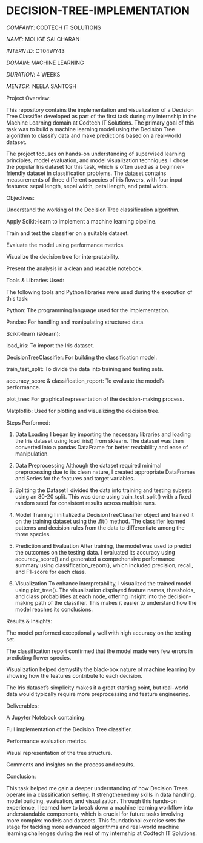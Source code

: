 # DECISION-TREE-IMPLEMENTATION

*COMPANY*: CODTECH IT SOLUTIONS  

*NAME*: MOLIGE SAI CHARAN  

*INTERN ID*: CT04WY43  

*DOMAIN*: MACHINE LEARNING  

*DURATION*: 4 WEEKS  

*MENTOR*: NEELA SANTOSH



Project Overview:

This repository contains the implementation and visualization of a Decision Tree Classifier developed as part of the first task during my internship in the Machine Learning domain at Codtech IT Solutions. The primary goal of this task was to build a machine learning model using the Decision Tree algorithm to classify data and make predictions based on a real-world dataset.

The project focuses on hands-on understanding of supervised learning principles, model evaluation, and model visualization techniques. I chose the popular Iris dataset for this task, which is often used as a beginner-friendly dataset in classification problems. The dataset contains measurements of three different species of iris flowers, with four input features: sepal length, sepal width, petal length, and petal width.

Objectives:

Understand the working of the Decision Tree classification algorithm.

Apply Scikit-learn to implement a machine learning pipeline.

Train and test the classifier on a suitable dataset.

Evaluate the model using performance metrics.

Visualize the decision tree for interpretability.

Present the analysis in a clean and readable notebook.

Tools & Libraries Used:

The following tools and Python libraries were used during the execution of this task:

Python: The programming language used for the implementation.

Pandas: For handling and manipulating structured data.

Scikit-learn (sklearn):

load_iris: To import the Iris dataset.

DecisionTreeClassifier: For building the classification model.

train_test_split: To divide the data into training and testing sets.

accuracy_score & classification_report: To evaluate the model’s performance.

plot_tree: For graphical representation of the decision-making process.

Matplotlib: Used for plotting and visualizing the decision tree.

Steps Performed:

1. Data Loading
I began by importing the necessary libraries and loading the Iris dataset using load_iris() from sklearn. The dataset was then converted into a pandas DataFrame for better readability and ease of manipulation.

2. Data Preprocessing
Although the dataset required minimal preprocessing due to its clean nature, I created appropriate DataFrames and Series for the features and target variables.

3. Splitting the Dataset
I divided the data into training and testing subsets using an 80-20 split. This was done using train_test_split() with a fixed random seed for consistent results across multiple runs.

4. Model Training
I initialized a DecisionTreeClassifier object and trained it on the training dataset using the .fit() method. The classifier learned patterns and decision rules from the data to differentiate among the three species.

5. Prediction and Evaluation
After training, the model was used to predict the outcomes on the testing data. I evaluated its accuracy using accuracy_score() and generated a comprehensive performance summary using classification_report(), which included precision, recall, and F1-score for each class.

6. Visualization
To enhance interpretability, I visualized the trained model using plot_tree(). The visualization displayed feature names, thresholds, and class probabilities at each node, offering insight into the decision-making path of the classifier. This makes it easier to understand how the model reaches its conclusions.

Results & Insights:

The model performed exceptionally well with high accuracy on the testing set.

The classification report confirmed that the model made very few errors in predicting flower species.

Visualization helped demystify the black-box nature of machine learning by showing how the features contribute to each decision.

The Iris dataset’s simplicity makes it a great starting point, but real-world data would typically require more preprocessing and feature engineering.

Deliverables:

A Jupyter Notebook containing:

Full implementation of the Decision Tree classifier.

Performance evaluation metrics.

Visual representation of the tree structure.

Comments and insights on the process and results.

Conclusion:

This task helped me gain a deeper understanding of how Decision Trees operate in a classification setting. It strengthened my skills in data handling, model building, evaluation, and visualization. Through this hands-on experience, I learned how to break down a machine learning workflow into understandable components, which is crucial for future tasks involving more complex models and datasets. This foundational exercise sets the stage for tackling more advanced algorithms and real-world machine learning challenges during the rest of my internship at Codtech IT Solutions.

